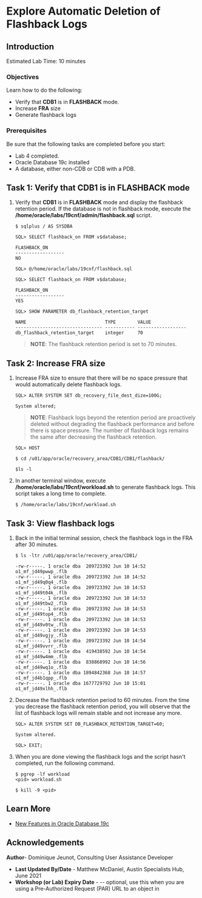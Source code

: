 
# Explore Automatic Deletion of Flashback Logs

## Introduction

Estimated Lab Time: 10 minutes

### Objectives

Learn how to do the following:

- Verify that **CDB1** is in **FLASHBACK** mode.
- Increase **FRA** size
- Generate flashback logs



### Prerequisites

Be sure that the following tasks are completed before you start:

- Lab 4 completed.
- Oracle Database 19c installed
- A database, either non-CDB or CDB with a PDB.


## Task 1: Verify that **CDB1** is in **FLASHBACK** mode

1. Verify that **CDB1** is in **FLASHBACK** mode and display the flashback retention period. If the database is not in flashback mode, execute the **/home/oracle/labs/19cnf/admin/flashback.sql** script.

    ```
    $ sqlplus / AS SYSDBA
    ```

    ```
    SQL> SELECT flashback_on FROM v$database;

    FLASHBACK_ON
    ------------------
    NO
    ```

    ```
    SQL> @/home/oracle/labs/19cnf/flashback.sql
    ```

    ```
    SQL> SELECT flashback_on FROM v$database;

    FLASHBACK_ON
    ------------------
    YES 
    ```

    ```
    SQL> SHOW PARAMETER db_flashback_retention_target

    NAME                             TYPE        VALUE
    -------------------------------- ----------- ------------------
    db_flashback_retention_target    integer     70
    ```
    >**NOTE**: The flashback retention period is set to 70 minutes.
## Task 2: Increase **FRA** size

1. Increase FRA size to ensure that there will be no space pressure that would automatically delete flashback logs.
    
    ```
    SQL> ALTER SYSTEM SET db_recovery_file_dest_dize=100G;

    System altered;
    ```
    >**NOTE**: Flashback logs beyond the retention period are proactively deleted without degrading the flashback performance and before there is space pressure. The number of flashback logs remains the same after decreasing the flashback retention.

    ```
    SQL> HOST

    $ cd /u01/app/oracle/recovery_area/CDB1/CDB1/flashback/

    $ls -l
    ```

2. In another terminal window, execute **/home/oracle/labs/19cnf/workload.sh** to generate flashback logs. This script takes a long time to complete.

    ```
    $ /home/oracle/labs/19cnf/workload.sh
    ```
## Task 3: View flashback logs
1. Back in the initial terminal session, check the flashback logs in the FRA after 30 minutes. 
    ```
    $ ls -ltr /u01/app/oracle/recovery_area/CDB1/

    -rw-r-----. 1 oracle dba  209723392 Jun 10 14:52 o1_mf_jd49pwwp_.flb
    -rw-r-----. 1 oracle dba  209723392 Jun 10 14:52 o1_mf_jd49q0q4_.flb
    -rw-r-----. 1 oracle dba  209723392 Jun 10 14:53 o1_mf_jd49t04k_.flb
    -rw-r-----. 1 oracle dba  209723392 Jun 10 14:53 o1_mf_jd49tbw2_.flb
    -rw-r-----. 1 oracle dba  209723392 Jun 10 14:53 o1_mf_jd49top4_.flb
    -rw-r-----. 1 oracle dba  209723392 Jun 10 14:53 o1_mf_jd49v0tw_.flb
    -rw-r-----. 1 oracle dba  209723392 Jun 10 14:53 o1_mf_jd49vgjy_.flb
    -rw-r-----. 1 oracle dba  209723392 Jun 10 14:54 o1_mf_jd49vvrr_.flb
    -rw-r-----. 1 oracle dba  419438592 Jun 10 14:54 o1_mf_jd49w4mm_.flb
    -rw-r-----. 1 oracle dba  838868992 Jun 10 14:56 o1_mf_jd49wq1o_.flb
    -rw-r-----. 1 oracle dba 1894842368 Jun 10 14:57 o1_mf_jd4b1qpp_.flb
    -rw-r-----. 1 oracle dba 1677729792 Jun 10 15:01 o1_mf_jd49xlhh_.flb
    ```

2. Decrease the flashback retention period to 60 minutes. From the time you decrease the flashback retention period, you will observe that the list of flashback logs will remain stable and not increase any more. 

    ```
    SQL> ALTER SYSTEM SET DB_FLASHBACK_RETENTION_TARGET=60;

    System altered.

    SQL> EXIT;
    ```
3. When you are done viewing the flashback logs and the script hasn't completed, run the following command.

    ```
    $ pgrep -lf workload
    <pid> workload.sh

    $ kill -9 <pid>
    ```



## Learn More

- [New Features in Oracle Database 19c](https://docs.oracle.com/en/database/oracle/oracle-database/19/newft/preface.html#GUID-E012DF0F-432D-4C03-A4C8-55420CB185F3)


## Acknowledgements

**Author**- Dominique Jeunot, Consulting User Assistance Developer
* **Last Updated By/Date** - Matthew McDaniel, Austin Specialists Hub, June 2021
* **Workshop (or Lab) Expiry Date** - <Month Year> -- optional, use this when you are using a Pre-Authorized Request (PAR) URL to an object in
